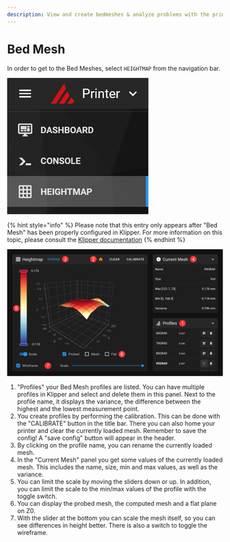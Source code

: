 ```yaml
---
description: View and create bedmeshes & analyze problems with the print bed.
---
```


# Bed Mesh

In order to get to the Bed Meshes, select `HEIGHTMAP` from the navigation bar.

<img src="../.gitbook/assets/navbar-heightmap.png" alt="" data-size="original">

{% hint style="info" %}
Please note that this entry only appears after "Bed Mesh" has been properly configured in Klipper. For more information on this topic, please consult the [Klipper documentation](https://www.klipper3d.org/Bed\_Mesh.html)
{% endhint %}

![](../.gitbook/assets/bedmesh)

1. "Profiles" your Bed Mesh profiles are listed. You can have multiple profiles in Klipper and select and delete them in this panel. Next to the profile name, it displays the variance, the difference between the highest and the lowest measurement point.
2. You create profiles by performing the calibration. This can be done with the "CALIBRATE" button in the title bar. There you can also home your printer and clear the currently loaded mesh. Remember to save the config! A "save config" button will appear in the header.
3. By clicking on the profile name, you can rename the currently loaded mesh.
4. In the "Current Mesh" panel you get some values of the currently loaded mesh. This includes the name, size, min and max values, as well as the variance.
5. You can limit the scale by moving the sliders down or up. In addition, you can limit the scale to the min/max values of the profile with the toggle switch.
6. You can display the probed mesh, the computed mesh and a flat plane on Z0.
7. With the slider at the bottom you can scale the mesh itself, so you can see differences in height better. There is also a switch to toggle the wireframe.
